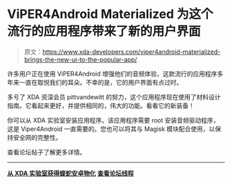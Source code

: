 # ViPER4Android Materialized 为这个流行的应用程序带来了新的用户界面

> 原文：<https://www.xda-developers.com/viper4android-materialized-brings-the-new-ui-to-the-popular-app/>

许多用户正在使用 ViPER4Android 增强他们的音频体验，这款流行的应用程序多年来一直在取悦我们的耳朵。不幸的是，它的用户界面有点过时。

多亏了 XDA 资深会员 pittvandewitt 的努力，这个应用程序现在使用了材料设计指南。它看起来更好，并提供相同的，伟大的功能。看看它的新装备！

你可以从 XDA 实验室安装应用程序。该应用程序需要 root 安装音频驱动程序，这是 Viper4Android 一直需要的。您也可以将其与 Magisk 模块配合使用，以保持安全网的完整性。

查看论坛帖子了解更多详情。

* * *

[**从 XDA 实验室获得蝮蛇安卓物化**](https://labs.xda-developers.com/store/app/com.pittvandewitt.viperfx) [**查看论坛线程**](https://forum.xda-developers.com/android/themes/app-viper4android-materialized-t3624655)